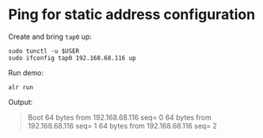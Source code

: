 # Ping for static address configuration

Create and bring `tap0` up:

```shell
sudo tunctl -u $USER
sudo ifconfig tap0 192.168.68.116 up
```

Run demo:

```shell
alr run
```
Output:

> Boot
>  64 bytes from 192.168.68.116 seq= 0
>  64 bytes from 192.168.68.116 seq= 1
>  64 bytes from 192.168.68.116 seq= 2
